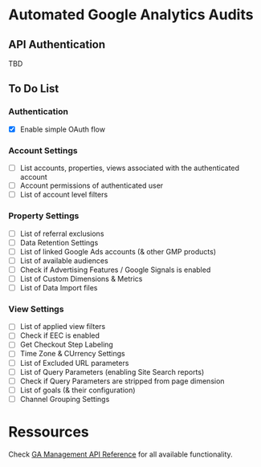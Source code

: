 # Automated Google Analytics Audits

## API Authentication

TBD

## To Do List

### Authentication

- [x] Enable simple OAuth flow

### Account Settings

- [ ] List accounts, properties, views associated with the authenticated account
- [ ] Account permissions of authenticated user
- [ ] List of account level filters

### Property Settings

- [ ] List of referral exclusions
- [ ] Data Retention Settings
- [ ] List of linked Google Ads accounts (& other GMP products)
- [ ] List of available audiences
- [ ] Check if Advertising Features / Google Signals is enabled
- [ ] List of Custom Dimensions & Metrics
- [ ] List of Data Import files

### View Settings

- [ ] List of applied view filters
- [ ] Check if EEC is enabled
- [ ] Get Checkout Step Labeling
- [ ] Time Zone & CUrrency Settings
- [ ] List of Excluded URL parameters
- [ ] List of Query Parameters (enabling Site Search reports)
- [ ] Check if Query Parameters are stripped from page dimension
- [ ] List of goals (& their configuration)
- [ ] Channel Grouping Settings

# Ressources

Check [GA Management API Reference](https://developers.google.com/analytics/devguides/config/mgmt/v3/mgmtReference) for all available functionality.
